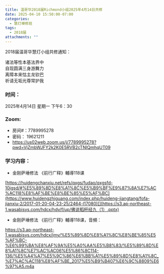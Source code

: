 ```yaml
---
title: 温哥华2018届Richmond小组2025年4月14日共修
date: 2025-04-10 15:50:00-07:00
categories:
  - 慧灯禅修班
tags:
  - 2018届
attachments: ""
---
```

2018届温哥华慧灯小组共修通知：

诸法等性本基法界中\
自现圆满三身游舞力\
离障本来怙主龙钦巴\
祈请无垢光尊常护我  

### 时间：

2025年4月14日 星期一 下午6：30

### Zoom:

* 房间#：7789995278 
* 密码： 19621211
* <https://us02web.zoom.us/j/7789995278?pwd=VjZmbWJFY2k2K0E5RVB2cTNIQmhqUT09>

### 学习内容：

* 金刚萨埵修法 《前行广释》輔導118课

[https://huidengchanxiu.net/refs/qxgs/fudao/qxgsfd-10jgsd/#%E5%89%8D%E8%A1%8C%E5%B9%BF%E9%87%8A%E7%AC%AC118%E8%AF%BE%E8%BE%85%E5%AF%BC](https://www.huidengzhiguang.com/index.php/huideng-jiangtang/fofa-jianxiu-2/2017-01-20-04-23-25/2464-l17080)[](https://s3.ap-northeast-1.wasabisys.com/hdcx/hdv/f/up/佛说稻秆经九（1）.pptx)

* 金刚萨埵修法 《前行广释》輔導118课，音頻：

https://s3.ap-northeast-1.wasabisys.com/hdcx/jmy/%E5%89%8D%E8%A1%8C%E8%BE%85%E5%AF%BC-%E6%99%BA%E8%AF%9A%E5%A0%AA%E5%B8%83/%E5%89%8D%E8%A1%8C%E7%AC%AC06%E5%86%8C114-136/%E5%A4%A7%E5%9C%86%E6%BB%A1%E5%89%8D%E8%A1%8C_%E7%AC%AC118%E8%AF%BE_2017%E5%B9%B407%E6%9C%8809%E6%97%A5.m4a
